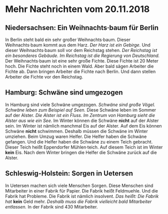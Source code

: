 # Mehr Nachrichten vom 20.11.2018


## Niedersachsen: Ein Weihnachts·baum für Berlin
In Berlin steht bald ein sehr großer Weihnachts·baum. Dieser Weihnachts·baum kommt aus dem Harz. 
*Der Harz ist ein Gebirge.* Und dieser Weihnachts·baum soll vor dem Reichstag stehen. 
*Der Reichstag ist ein besonderes Gebäude.* 
*Im Reichstag ist die Regierung von Deutschland.* Der Weihnachts·baum ist eine sehr große Fichte. Diese Fichte ist 20 Meter hoch. Die Fichte steht noch in einem Wald. Aber bald sägen Arbeiter die Fichte ab. Dann bringen Arbeiter die Fichte nach Berlin. Und dann stellen Arbeiter die Fichte vor den Reichstag. 

## Hamburg: Schwäne sind umgezogen
In Hamburg sind viele Schwäne umgezogen. 
*Schwäne sind große Vögel.* 
*Schwäne leben zum Beispiel auf Seen.* Diese Schwäne leben im Sommer auf der Alster. 
*Die Alster ist ein Fluss.* 
*Im Zentrum von Hamburg sieht die Alster aus wie ein See.* Im Winter können die Schwäne **nicht** auf der Alster sein. Im Winter ist nämlich manchmal Eis auf der Alster. Auf dem Eis können Schwäne **nicht** schwimmen. Deshalb müssen die Schwäne im Winter umziehen. Beim Umzug waren Helfer. Die Helfer haben die Schwäne gefangen. Und die Helfer haben die Schwäne zu einem Teich gebracht. Dieser Teich heißt Eppendorfer Mühlen·teich. Auf diesem Teich ist im Winter **kein** Eis. Nach dem Winter bringen die Helfer die Schwäne zurück auf die Alster. 

## Schleswig-Holstein: Sorgen in Uetersen
In Uetersen machen sich viele Menschen Sorgen. Diese Menschen sind Mitarbeiter in einer Fabrik für Papier. Die Fabrik heißt Feldmuehle. Und die Fabrik hat Probleme. Die Fabrik ist nämlich insolvent. *Das heißt:* 
*Die Fabrik hat* **kein** Geld mehr. 
*Deshalb muss die Fabrik vielleicht bald Mitarbeiter entlassen.* In der Fabrik sind 430 Mitarbeiter. 
